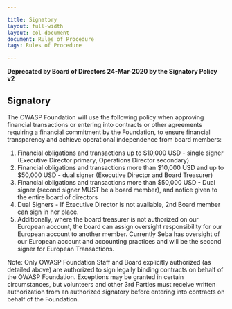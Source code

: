 ```yaml
---

title: Signatory
layout: full-width
layout: col-document
document: Rules of Procedure
tags: Rules of Procedure

---
```


**Deprecated by Board of Directors 24-Mar-2020 by the Signatory Policy v2**

## Signatory

The OWASP Foundation will use the following policy when approving financial transactions or entering into contracts or other agreements requiring a financial commitment by the Foundation, to ensure financial transparency and achieve operational independence from board members:

1. Financial obligations and transactions up to $10,000 USD - single signer (Executive Director primary, Operations Director secondary)
2. Financial obligations and transactions more than $10,000 USD and up to $50,000 USD - dual signer (Executive Director and Board Treasurer)
3. Financial obligations and transactions more than $50,000 USD - Dual signer (second signer MUST be a board member), and notice given to the entire board of directors
4. Dual Signers - If Executive Director  is not available, 2nd Board member can sign in her place.
5. Additionally, where the board treasurer is not authorized on our European account, the board can assign oversight responsibility for our European account to another member. Currently Seba has oversight of our European account and accounting practices and will be the second signer for European Transactions.

Note: Only OWASP Foundation Staff and Board explicitly authorized (as detailed above) are authorized to sign legally binding contracts on behalf of the OWASP Foundation.   Exceptions may be granted in certain circumstances, but volunteers and other 3rd Parties must receive written authorization from an authorized signatory before entering into contracts on behalf of the Foundation.

